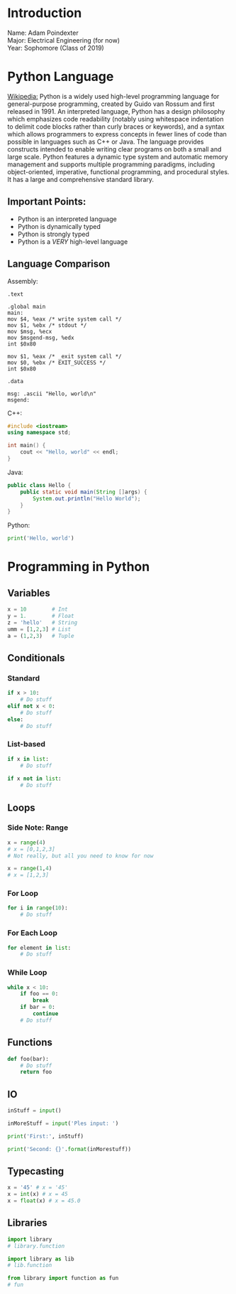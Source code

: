 # Introduction

Name: Adam Poindexter  
Major: Electrical Engineering (for now)  
Year: Sophomore (Class of 2019)

# Python Language

[Wikipedia:](https://en.wikipedia.org/wiki/Python_(programming_language)
"Python (programming language)")
Python is a widely used high-level programming language for general-purpose programming, created by Guido van Rossum and first released in 1991. An interpreted language, Python has a design philosophy which emphasizes code readability (notably using whitespace indentation to delimit code blocks rather than curly braces or keywords), and a syntax which allows programmers to express concepts in fewer lines of code than possible in languages such as C++ or Java. The language provides constructs intended to enable writing clear programs on both a small and large scale. Python features a dynamic type system and automatic memory management and supports multiple programming paradigms, including object-oriented, imperative, functional programming, and procedural styles. It has a large and comprehensive standard library.

## Important Points:

* Python is an interpreted language
* Python is dynamically typed
* Python is strongly typed
* Python is a *VERY* high-level language

## Language Comparison
Assembly:
```
.text

.global main
main:
mov $4, %eax /* write system call */
mov $1, %ebx /* stdout */
mov $msg, %ecx
mov $msgend-msg, %edx
int $0x80

mov $1, %eax /* _exit system call */
mov $0, %ebx /* EXIT_SUCCESS */
int $0x80

.data

msg: .ascii "Hello, world\n"
msgend:
```

C++:
``` c++
#include <iostream>
using namespace std;

int main() {
    cout << "Hello, world" << endl;
}
```

Java:
``` java
public class Hello {
    public static void main(String []args) {
        System.out.println("Hello World");
    }
}
```

Python:

``` python
print('Hello, world')
```

# Programming in Python

## Variables

``` python
x = 10        # Int
y = 1.        # Float
z = 'hello'   # String
umm = [1,2,3] # List
a = (1,2,3)   # Tuple
```

## Conditionals

### Standard

``` python
if x > 10:
    # Do stuff
elif not x < 0:
    # Do stuff
else:
    # Do stuff
```

### List-based

``` python
if x in list:
    # Do stuff
    
if x not in list:
    # Do stuff
```

## Loops

###  Side Note: Range

``` python
x = range(4)
# x = [0,1,2,3]
# Not really, but all you need to know for now

x = range(1,4)
# x = [1,2,3]
```

### For Loop

``` python
for i in range(10):
    # Do stuff
```

### For Each Loop

``` python
for element in list:
    # Do stuff
```

### While Loop

``` python
while x < 10:
    if foo == 0:
        break
    if bar = 0:
        continue
    # Do stuff
```

## Functions

``` python
def foo(bar):
    # Do stuff
    return foo
```

## IO

``` python
inStuff = input()

inMoreStuff = input('Ples input: ')

print('First:', inStuff)

print('Second: {}'.format(inMorestuff))
```

## Typecasting

``` python
x = '45' # x = '45'
x = int(x) # x = 45
x = float(x) # x = 45.0
```

## Libraries

``` python
import library
# library.function

import library as lib
# lib.function

from library import function as fun
# fun
```
